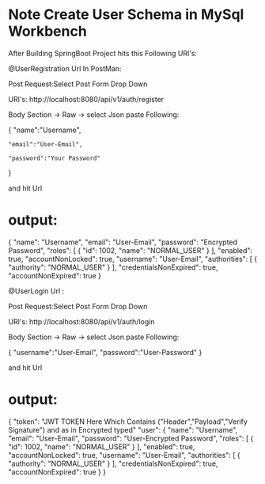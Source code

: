 
# Note Create User Schema in MySql Workbench

After Building SpringBoot Project hits this Following URl's:

@UserRegistration Url In PostMan:

Post Request:Select Post Form Drop Down

URl's: http://localhost:8080/api/v1/auth/register

Body Section -> Raw -> select Json paste Following:

{
    "name":"Username", 
    
    "email":"User-Email",
    
    "password":"Your Password"
}

and hit Url

# output:

{
    "name": "Username",
    "email": "User-Email",
    "password": "Encrypted Password",
    "roles": [
        {
            "id": 1002,
            "name": "NORMAL_USER"
        }
    ],
    "enabled": true,
    "accountNonLocked": true,
    "username": "User-Email",
    "authorities": [
        {
            "authority": "NORMAL_USER"
        }
    ],
    "credentialsNonExpired": true,
    "accountNonExpired": true
}



@UserLogin Url :

Post Request:Select Post Form Drop Down

URl's: http://localhost:8080/api/v1/auth/login

Body Section -> Raw -> select Json paste Following:

{
    "username":"User-Email",
    "password":"User-Password"
}

and hit Url

# output:

{
    "token": "JWT TOKEN Here Which Contains ("Header","Payload","Verify Signature") and as in Encrypted typed"
    "user": {
        "name": "Username",
        "email": "User-Email",
        "password": "User-Encrypted Password",
        "roles": [
            {
                "id": 1002,
                "name": "NORMAL_USER"
            }
        ],
        "enabled": true,
        "accountNonLocked": true,
        "username": "User-Email",
        "authorities": [
            {
                "authority": "NORMAL_USER"
            }
        ],
        "credentialsNonExpired": true,
        "accountNonExpired": true
    }
}
